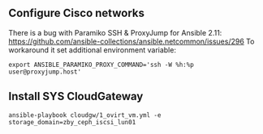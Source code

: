 
## Configure Cisco networks

There is a bug with Paramiko SSH & ProxyJump for Ansible 2.11: https://github.com/ansible-collections/ansible.netcommon/issues/296
To workaround it set additional environment variable:

```
export ANSIBLE_PARAMIKO_PROXY_COMMAND='ssh -W %h:%p user@proxyjump.host'
```

## Install SYS CloudGateway

```
ansible-playbook cloudgw/1_ovirt_vm.yml -e storage_domain=zby_ceph_iscsi_lun01
```

